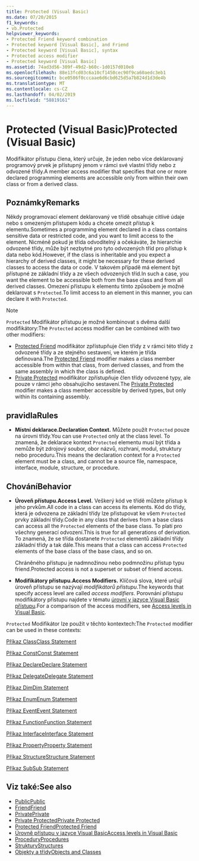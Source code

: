 ```yaml
---
title: Protected (Visual Basic)
ms.date: 07/20/2015
f1_keywords:
- vb.Protected
helpviewer_keywords:
- Protected Friend keyword combination
- Protected keyword [Visual Basic], and Friend
- Protected keyword [Visual Basic], syntax
- Protected access modifier
- Protected keyword [Visual Basic]
ms.assetid: 74ad3d56-309f-49d2-b60c-1d0157d010e8
ms.openlocfilehash: 88e13fcd03c6a10cf1450cec90f9ca60aedc3eb1
ms.sourcegitcommit: bce0586f0cccaae6d6cbd625d5a7b824d1d3de4b
ms.translationtype: MT
ms.contentlocale: cs-CZ
ms.lasthandoff: 04/02/2019
ms.locfileid: "58819161"
---
```

# <a name="protected-visual-basic"></a><span data-ttu-id="a16f9-102">Protected (Visual Basic)</span><span class="sxs-lookup"><span data-stu-id="a16f9-102">Protected (Visual Basic)</span></span>
<span data-ttu-id="a16f9-103">Modifikátor přístupu člena, který určuje, že jeden nebo více deklarovaný programový prvek je přístupný jenom v rámci své vlastní třídy nebo z odvozené třídy.</span><span class="sxs-lookup"><span data-stu-id="a16f9-103">A member access modifier that specifies that one or more declared programming elements are accessible only from within their own class or from a derived class.</span></span>  
  
## <a name="remarks"></a><span data-ttu-id="a16f9-104">Poznámky</span><span class="sxs-lookup"><span data-stu-id="a16f9-104">Remarks</span></span>  
 <span data-ttu-id="a16f9-105">Někdy programovací element deklarovaný ve třídě obsahuje citlivé údaje nebo s omezeným přístupem kódu a chcete omezit přístup k elementu.</span><span class="sxs-lookup"><span data-stu-id="a16f9-105">Sometimes a programming element declared in a class contains sensitive data or restricted code, and you want to limit access to the element.</span></span> <span data-ttu-id="a16f9-106">Nicméně pokud je třída odvoditelný a očekáváte, že hierarchie odvozené třídy, může být nezbytné pro tyto odvozených tříd pro přístup k data nebo kód.</span><span class="sxs-lookup"><span data-stu-id="a16f9-106">However, if the class is inheritable and you expect a hierarchy of derived classes, it might be necessary for these derived classes to access the data or code.</span></span> <span data-ttu-id="a16f9-107">V takovém případě má element být přístupné ze základní třídy a ze všech odvozených tříd.</span><span class="sxs-lookup"><span data-stu-id="a16f9-107">In such a case, you want the element to be accessible both from the base class and from all derived classes.</span></span> <span data-ttu-id="a16f9-108">Omezení přístupu k elementu tímto způsobem je možné deklarovat s `Protected`.</span><span class="sxs-lookup"><span data-stu-id="a16f9-108">To limit access to an element in this manner, you can declare it with `Protected`.</span></span>  

> [!NOTE]
> <span data-ttu-id="a16f9-109">`Protected` Modifikátor přístupu je možné kombinovat s dvěma další modifikátory:</span><span class="sxs-lookup"><span data-stu-id="a16f9-109">The `Protected` access modifier can be combined with two other modifiers:</span></span>
> - <span data-ttu-id="a16f9-110">[Protected Friend](protected-friend.md) modifikátor zpřístupňuje člen třídy z v rámci této třídy z odvozené třídy a ze stejného sestavení, ve kterém je třída definovaná.</span><span class="sxs-lookup"><span data-stu-id="a16f9-110">The [Protected Friend](protected-friend.md) modifier makes a class member accessible from within that class, from derived classes, and from the same assembly in which the class is defined.</span></span> 
> - <span data-ttu-id="a16f9-111">[Private Protected](private-protected.md) modifikátor zpřístupňuje člen třídy odvozené typy, ale pouze v rámci jeho obsahujícího sestavení.</span><span class="sxs-lookup"><span data-stu-id="a16f9-111">The [Private Protected](private-protected.md) modifier makes a class member accessible by derived types, but only within its containing assembly.</span></span>
  
## <a name="rules"></a><span data-ttu-id="a16f9-112">pravidla</span><span class="sxs-lookup"><span data-stu-id="a16f9-112">Rules</span></span>  
  
-   <span data-ttu-id="a16f9-113">**Místní deklarace.**</span><span class="sxs-lookup"><span data-stu-id="a16f9-113">**Declaration Context.**</span></span> <span data-ttu-id="a16f9-114">Můžete použít `Protected` pouze na úrovni třídy.</span><span class="sxs-lookup"><span data-stu-id="a16f9-114">You can use `Protected` only at the class level.</span></span> <span data-ttu-id="a16f9-115">To znamená, že deklarace kontext `Protected` elementu musí být třída a nemůže být zdrojový soubor, obor názvů, rozhraní, modul, struktury nebo proceduru.</span><span class="sxs-lookup"><span data-stu-id="a16f9-115">This means the declaration context for a `Protected` element must be a class, and cannot be a source file, namespace, interface, module, structure, or procedure.</span></span>  

## <a name="behavior"></a><span data-ttu-id="a16f9-116">Chování</span><span class="sxs-lookup"><span data-stu-id="a16f9-116">Behavior</span></span>  
  
-   <span data-ttu-id="a16f9-117">**Úroveň přístupu.**</span><span class="sxs-lookup"><span data-stu-id="a16f9-117">**Access Level.**</span></span> <span data-ttu-id="a16f9-118">Veškerý kód ve třídě můžete přístup k jeho prvkům.</span><span class="sxs-lookup"><span data-stu-id="a16f9-118">All code in a class can access its elements.</span></span> <span data-ttu-id="a16f9-119">Kód do třídy, která je odvozena ze základní třídy lze přistupovat ke všem `Protected` prvky základní třídy.</span><span class="sxs-lookup"><span data-stu-id="a16f9-119">Code in any class that derives from a base class can access all the `Protected` elements of the base class.</span></span> <span data-ttu-id="a16f9-120">To platí pro všechny generací odvození.</span><span class="sxs-lookup"><span data-stu-id="a16f9-120">This is true for all generations of derivation.</span></span> <span data-ttu-id="a16f9-121">To znamená, že se třída dostanete `Protected` elementů základní třídy základní třídy a tak dále.</span><span class="sxs-lookup"><span data-stu-id="a16f9-121">This means that a class can access `Protected` elements of the base class of the base class, and so on.</span></span>  
  
     <span data-ttu-id="a16f9-122">Chráněného přístupu je nadmnožinou nebo podmnožinu přístup typu friend.</span><span class="sxs-lookup"><span data-stu-id="a16f9-122">Protected access is not a superset or subset of friend access.</span></span>  
  
-   <span data-ttu-id="a16f9-123">**Modifikátory přístupu.**</span><span class="sxs-lookup"><span data-stu-id="a16f9-123">**Access Modifiers.**</span></span> <span data-ttu-id="a16f9-124">Klíčová slova, které určují úroveň přístupu se nazývají *modifikátorů přístupu*.</span><span class="sxs-lookup"><span data-stu-id="a16f9-124">The keywords that specify access level are called *access modifiers*.</span></span> <span data-ttu-id="a16f9-125">Porovnání přístupu modifikátory přístupu najdete v tématu [úrovní v jazyce Visual Basic přístupu](../../../visual-basic/programming-guide/language-features/declared-elements/access-levels.md).</span><span class="sxs-lookup"><span data-stu-id="a16f9-125">For a comparison of the access modifiers, see [Access levels in Visual Basic](../../../visual-basic/programming-guide/language-features/declared-elements/access-levels.md).</span></span>  
  
 <span data-ttu-id="a16f9-126">`Protected` Modifikátor lze použít v těchto kontextech:</span><span class="sxs-lookup"><span data-stu-id="a16f9-126">The `Protected` modifier can be used in these contexts:</span></span>  
  
 [<span data-ttu-id="a16f9-127">Příkaz Class</span><span class="sxs-lookup"><span data-stu-id="a16f9-127">Class Statement</span></span>](../../../visual-basic/language-reference/statements/class-statement.md)  
  
 [<span data-ttu-id="a16f9-128">Příkaz Const</span><span class="sxs-lookup"><span data-stu-id="a16f9-128">Const Statement</span></span>](../../../visual-basic/language-reference/statements/const-statement.md)  
  
 [<span data-ttu-id="a16f9-129">Příkaz Declare</span><span class="sxs-lookup"><span data-stu-id="a16f9-129">Declare Statement</span></span>](../../../visual-basic/language-reference/statements/declare-statement.md)  
  
 [<span data-ttu-id="a16f9-130">Příkaz Delegate</span><span class="sxs-lookup"><span data-stu-id="a16f9-130">Delegate Statement</span></span>](../../../visual-basic/language-reference/statements/delegate-statement.md)  
  
 [<span data-ttu-id="a16f9-131">Příkaz Dim</span><span class="sxs-lookup"><span data-stu-id="a16f9-131">Dim Statement</span></span>](../../../visual-basic/language-reference/statements/dim-statement.md)  
  
 [<span data-ttu-id="a16f9-132">Příkaz Enum</span><span class="sxs-lookup"><span data-stu-id="a16f9-132">Enum Statement</span></span>](../../../visual-basic/language-reference/statements/enum-statement.md)  
  
 [<span data-ttu-id="a16f9-133">Příkaz Event</span><span class="sxs-lookup"><span data-stu-id="a16f9-133">Event Statement</span></span>](../../../visual-basic/language-reference/statements/event-statement.md)  
  
 [<span data-ttu-id="a16f9-134">Příkaz Function</span><span class="sxs-lookup"><span data-stu-id="a16f9-134">Function Statement</span></span>](../../../visual-basic/language-reference/statements/function-statement.md)  
  
 [<span data-ttu-id="a16f9-135">Příkaz Interface</span><span class="sxs-lookup"><span data-stu-id="a16f9-135">Interface Statement</span></span>](../../../visual-basic/language-reference/statements/interface-statement.md)  
  
 [<span data-ttu-id="a16f9-136">Příkaz Property</span><span class="sxs-lookup"><span data-stu-id="a16f9-136">Property Statement</span></span>](../../../visual-basic/language-reference/statements/property-statement.md)  
  
 [<span data-ttu-id="a16f9-137">Příkaz Structure</span><span class="sxs-lookup"><span data-stu-id="a16f9-137">Structure Statement</span></span>](../../../visual-basic/language-reference/statements/structure-statement.md)  
  
 [<span data-ttu-id="a16f9-138">Příkaz Sub</span><span class="sxs-lookup"><span data-stu-id="a16f9-138">Sub Statement</span></span>](../../../visual-basic/language-reference/statements/sub-statement.md)  
  
## <a name="see-also"></a><span data-ttu-id="a16f9-139">Viz také:</span><span class="sxs-lookup"><span data-stu-id="a16f9-139">See also</span></span>

- [<span data-ttu-id="a16f9-140">Public</span><span class="sxs-lookup"><span data-stu-id="a16f9-140">Public</span></span>](../../../visual-basic/language-reference/modifiers/public.md)
- [<span data-ttu-id="a16f9-141">Friend</span><span class="sxs-lookup"><span data-stu-id="a16f9-141">Friend</span></span>](../../../visual-basic/language-reference/modifiers/friend.md)
- [<span data-ttu-id="a16f9-142">Private</span><span class="sxs-lookup"><span data-stu-id="a16f9-142">Private</span></span>](../../../visual-basic/language-reference/modifiers/private.md)
- [<span data-ttu-id="a16f9-143">Private Protected</span><span class="sxs-lookup"><span data-stu-id="a16f9-143">Private Protected</span></span>](private-protected.md)
- [<span data-ttu-id="a16f9-144">Protected Friend</span><span class="sxs-lookup"><span data-stu-id="a16f9-144">Protected Friend</span></span>](protected-friend.md)
- [<span data-ttu-id="a16f9-145">Úrovně přístupu v jazyce Visual Basic</span><span class="sxs-lookup"><span data-stu-id="a16f9-145">Access levels in Visual Basic</span></span>](../../../visual-basic/programming-guide/language-features/declared-elements/access-levels.md)
- [<span data-ttu-id="a16f9-146">Procedury</span><span class="sxs-lookup"><span data-stu-id="a16f9-146">Procedures</span></span>](../../../visual-basic/programming-guide/language-features/procedures/index.md)
- [<span data-ttu-id="a16f9-147">Struktury</span><span class="sxs-lookup"><span data-stu-id="a16f9-147">Structures</span></span>](../../../visual-basic/programming-guide/language-features/data-types/structures.md)
- [<span data-ttu-id="a16f9-148">Objekty a třídy</span><span class="sxs-lookup"><span data-stu-id="a16f9-148">Objects and Classes</span></span>](../../../visual-basic/programming-guide/language-features/objects-and-classes/index.md)

